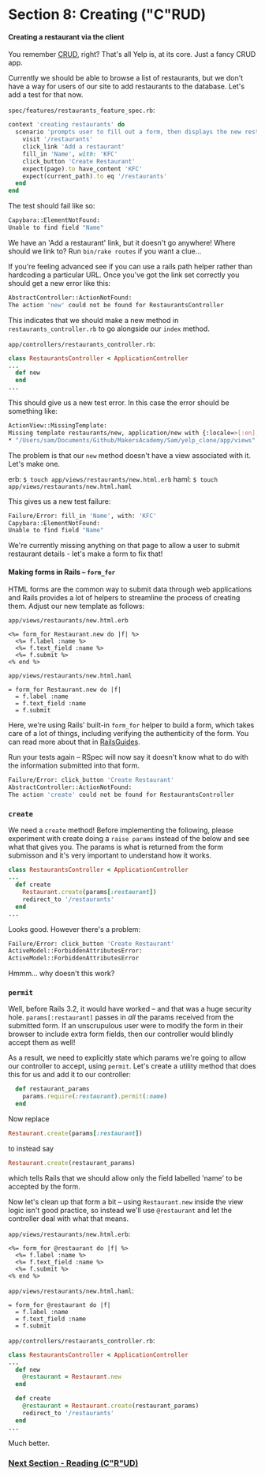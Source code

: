 # Section 8: Creating ("C"RUD)

#### Creating a restaurant via the client

You remember [CRUD](http://en.wikipedia.org/wiki/Create,_read,_update_and_delete), right? That's all Yelp is, at its core. Just a fancy CRUD app.

Currently we should be able to browse a list of restaurants, but we don't have a way for users of our site to add restaurants to the database. Let's add a test for that now.

`spec/features/restaurants_feature_spec.rb`:

```ruby
context 'creating restaurants' do
  scenario 'prompts user to fill out a form, then displays the new restaurant' do
    visit '/restaurants'
    click_link 'Add a restaurant'
    fill_in 'Name', with: 'KFC'
    click_button 'Create Restaurant'
    expect(page).to have_content 'KFC'
    expect(current_path).to eq '/restaurants'
  end
end
```

The test should fail like so:

```sh
Capybara::ElementNotFound:
Unable to find field "Name"
```

We have an 'Add a restaurant' link, but it doesn't go anywhere! Where should we link to? Run `bin/rake routes` if you want a clue...

If you're feeling advanced see if you can use a rails path helper rather than hardcoding a particular URL.  Once you've got the link set correctly you should get a new error like this:

```sh
AbstractController::ActionNotFound:
The action 'new' could not be found for RestaurantsController
```

This indicates that we should make a new method in `restaurants_controller.rb` to go alongside our `index` method.

`app/controllers/restaurants_controller.rb`:

```ruby
class RestaurantsController < ApplicationController
...
  def new
  end
...
```

This should give us a new test error. In this case the error should be something like:

```sh
ActionView::MissingTemplate:
Missing template restaurants/new, application/new with {:locale=>[:en], :formats=>[:html], :variants=>[], :handlers=>[:erb, :builder, :raw, :ruby, :coffee, :jbuilder]}. Searched in:
* "/Users/sam/Documents/Github/MakersAcademy/Sam/yelp_clone/app/views"
```

The problem is that our `new` method doesn't have a view associated with it. Let's make one.

erb:
`$ touch app/views/restaurants/new.html.erb`
haml:
`$ touch app/views/restaurants/new.html.haml`

This gives us a new test failure:

```sh
Failure/Error: fill_in 'Name', with: 'KFC'
Capybara::ElementNotFound:
Unable to find field "Name"
```

We're currently missing anything on that page to allow a user to submit restaurant details - let's make a form to fix that!

#### Making forms in Rails – `form_for`

HTML forms are the common way to submit data through web applications and Rails provides a lot of helpers to streamline the process of creating them.  Adjust our new template as follows:

`app/views/restaurants/new.html.erb`

```erb
<%= form_for Restaurant.new do |f| %>
  <%= f.label :name %>
  <%= f.text_field :name %>
  <%= f.submit %>
<% end %>
```

`app/views/restaurants/new.html.haml`

```haml
= form_for Restaurant.new do |f|
  = f.label :name
  = f.text_field :name
  = f.submit
```

Here, we're using Rails' built-in `form_for` helper to build a form, which takes care of a lot of things, including verifying the authenticity of the form. You can read more about that in [RailsGuides](http://guides.rubyonrails.org/form_helpers.html).

Run your tests again – RSpec will now say it doesn't know what to do with the information submitted into that form.

```sh
Failure/Error: click_button 'Create Restaurant'
AbstractController::ActionNotFound:
The action 'create' could not be found for RestaurantsController
```

### `create`

We need a `create` method!  Before implementing the following, please experiment with create doing a `raise params` instead of the below and see what that gives you.  The params is what is returned from the form submisson and it's very important to understand how it works.

```ruby
class RestaurantsController < ApplicationController
...
  def create
    Restaurant.create(params[:restaurant])
    redirect_to '/restaurants'
  end
...
```

Looks good. However there's a problem:

```sh
Failure/Error: click_button 'Create Restaurant'
ActiveModel::ForbiddenAttributesError:
ActiveModel::ForbiddenAttributesError
```

Hmmm... why doesn't this work?

### `permit`

Well, before Rails 3.2, it would have worked – and that was a huge security hole. `params[:restaurant]` passes in *all* the params received from the submitted form. If an unscrupulous user were to modify the form in their browser to include extra form fields, then our controller would blindly accept them as well!

As a result, we need to explicitly state which params we're going to allow our controller to accept, using `permit`. Let's create a utility method that does this for us and add it to our controller:

```ruby
  def restaurant_params
    params.require(:restaurant).permit(:name)
  end
```

Now replace

```ruby
Restaurant.create(params[:restaurant])
```

to instead say

```ruby
Restaurant.create(restaurant_params)
```

which tells Rails that we should allow only the field labelled 'name' to be accepted by the form.

Now let's clean up that form a bit – using `Restaurant.new` inside the view logic isn't good practice, so instead we'll use `@restaurant` and let the controller deal with what that means.

`app/views/restaurants/new.html.erb`:

```erb
<%= form_for @restaurant do |f| %>
  <%= f.label :name %>
  <%= f.text_field :name %>
  <%= f.submit %>
<% end %>
```

`app/views/restaurants/new.html.haml`:

```haml
= form_for @restaurant do |f|
  = f.label :name
  = f.text_field :name
  = f.submit
```

`app/controllers/restaurants_controller.rb`:

```ruby
class RestaurantsController < ApplicationController
...
  def new
    @restaurant = Restaurant.new
  end

  def create
    @restaurant = Restaurant.create(restaurant_params)
    redirect_to '/restaurants'
  end
...
```

Much better.

### [Next Section - Reading (C"R"UD)](9_reading.md)
